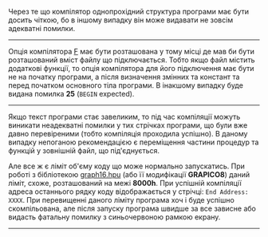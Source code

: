 
Через те що компілятор однопрохідний структура програми має бути досить чіткою, бо в іншому випадку він може видавати не зовсім адекватні помилки.
 
----
 
Опція компілятора [F](man_s3-2-compile-options.md) має бути розташована у тому місці де мав би бути розташований вміст файлу що підключається. Тобто якщо файл містить додаткові функції, то опція компілятора для його підключення має бути не на початку програми, а після визначення змінних та констант та перед початком основного тіла програми. В інакшому випадку буде видана помилка **25** (`BEGIN` expected).

----

Якщо текст програми стає завеликим, то під час компіляції можуть виникати неадекватні помилки у тих стрічках програми, що були вже давно перевіреними (тобто компіляція проходила успішно). В даному випадку непоганою рекомендацією є переміщення частини процедур та функцій у зовнішній файл, що під'єднується.

Але все ж є ліміт об'єму коду що може нормально запускатись. При роботі з бібліотекою [graph16.hpu](../hisoft-pascal-hpu/graph16.hpu.md) (або її модифікації **GRAPICO8**) даний ліміт, схоже, розташований на межі **8000h**. При успішній компіляції адреса останнього рядку коду відображається  у стрічці: `End Address: XXXX`. При перевищенні даного ліміту програма хоч і буде успішно скомпільована, але після запуску програма швидше за все зависне або видасть фатальну помилку з синьочервоною рамкою екрану.

----


